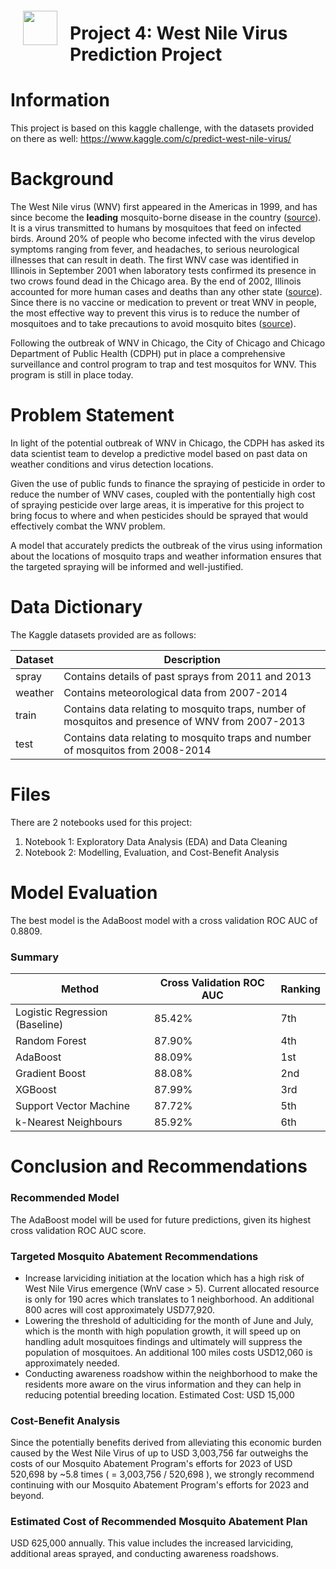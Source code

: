<img src="http://imgur.com/1ZcRyrc.png" style="float: left; margin: 20px; height: 55px">

# Project 4: West Nile Virus Prediction Project

# Information
This project is based on this kaggle challenge, with the datasets provided on there as well: https://www.kaggle.com/c/predict-west-nile-virus/

# Background
The West Nile virus (WNV) first appeared in the Americas in 1999, and has since become the **leading** mosquito-borne disease in the country ([source](https://www.nejm.org/doi/full/10.1056/NEJM200106143442401)). It is a virus transmitted to humans by mosquitoes that feed on infected birds. Around 20% of people who become infected with the virus develop symptoms ranging from fever, and headaches, to serious neurological illnesses that can result in death. The first WNV case was identified in Illinois in September 2001 when laboratory tests confirmed its presence in two crows found dead in the Chicago area. By the end of 2002, Illinois accounted for more human cases and deaths than any other state ([source](https://dph.illinois.gov/topics-services/diseases-and-conditions/west-nile-virus)). Since there is no vaccine or medication to prevent or treat WNV in people, the most effective way to prevent this virus is to reduce the number of mosquitoes and to take precautions to avoid mosquito bites ([source](https://www.cdc.gov/westnile/index.html#:~:text=There%20are%20no%20vaccines%20to,a%20fever%20and%20other%20symptoms.)). 

Following the outbreak of WNV in Chicago, the City of Chicago and Chicago Department of Public Health (CDPH) put in place a comprehensive surveillance and control program to trap and test mosquitos for WNV. This program is still in place today.

# Problem Statement
In light of the potential outbreak of WNV in Chicago, the CDPH has asked its data scientist team to develop a predictive model based on past data on weather conditions and virus detection locations.

Given the use of public funds to finance the spraying of pesticide in order to  reduce the number of WNV cases, coupled with the pontentially high cost of spraying pesticide over large areas, it is imperative for this project to bring focus to where and when pesticides should be sprayed that would effectively combat the WNV problem.

A model that accurately predicts the outbreak of the virus using information about the locations of mosquito traps and weather information ensures that the targeted spraying will be informed and well-justified.

# Data Dictionary
 
The Kaggle datasets provided are as follows:
 
|Dataset| Description|
|---|---|
|spray| Contains details of past sprays from 2011 and 2013|
|weather| Contains meteorological data from 2007-2014|
|train| Contains data relating to mosquito traps, number of mosquitos and presence of WNV from 2007-2013|
|test| Contains data relating to mosquito traps and number of mosquitos from 2008-2014|

# Files
There are 2 notebooks used for this project:

1.  Notebook 1: Exploratory Data Analysis (EDA) and Data Cleaning
2.  Notebook 2: Modelling, Evaluation, and Cost-Benefit Analysis

# Model Evaluation
The best model is the AdaBoost model with a cross validation ROC AUC of 0.8809.

### Summary
| Method | Cross Validation ROC AUC | Ranking|
|---|---|---|
| Logistic Regression (Baseline) | 85.42% | 7th |
| Random Forest| 87.90%  | 4th |
| AdaBoost | 88.09%  | 1st | 
| Gradient Boost | 88.08% | 2nd |
| XGBoost | 87.99% | 3rd |
| Support Vector Machine | 87.72% | 5th |
| k-Nearest Neighbours | 85.92% | 6th |

# Conclusion and Recommendations

### Recommended Model
The AdaBoost model will be used for future predictions, given its highest cross validation ROC AUC score.

###  Targeted Mosquito Abatement Recommendations
-   Increase larviciding initiation at the location which has a high risk of West Nile Virus emergence (WnV case > 5). Current allocated resource is only for 190 acres which translates to 1 neighborhood. An additional 800 acres will cost approximately USD77,920.
-   Lowering the threshold of adulticiding for the month of June and July, which is the month with high population growth, it will speed up on handling adult mosquitoes findings and ultimately will suppress the population of mosquitoes. An additional 100 miles costs USD12,060 is approximately needed.
-   Conducting awareness roadshow within the neighborhood to make the residents more aware on the virus information and they can help in reducing potential breeding location. Estimated Cost: USD 15,000


### Cost-Benefit Analysis
Since the potentially benefits derived from alleviating this economic burden caused by the West Nile Virus of up to USD 3,003,756 far outweighs the costs of our Mosquito Abatement Program's efforts for 2023 of USD 520,698 by ~5.8 times ( = 3,003,756 / 520,698 ), we strongly recommend continuing with our Mosquito Abatement Program's efforts for 2023 and beyond.

### Estimated Cost of Recommended Mosquito Abatement Plan
USD 625,000 annually. This value includes the increased larviciding, additional areas sprayed, and conducting awareness roadshows.